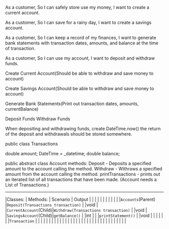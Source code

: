 As a customer,
So I can safely store use my money,
I want to create a current account.

As a customer,
So I can save for a rainy day,
I want to create a savings account.

As a customer,
So I can keep a record of my finances,
I want to generate bank statements with transaction dates, amounts, and balance at the time of transaction.

As a customer,
So I can use my account,
I want to deposit and withdraw funds.



Create Current Account(Should be able to withdraw and save money to account)

Create Savings Account(Should be able to withdraw and save money to account)

Generate Bank Statements(Print out transaction dates, amounts, currentBalance)

Deposit Funds
Withdraw Funds

When depositing and withdrawing funds, create DateTime.now()
the return of the deposit and withdrawals should be stored somewhere.

public class Transactions

double amount;
DateTime = _datetime;
double balance;


public abstract class Account
methods:
Deposit - Deposits a specified amount to the account calling the method.
Withdraw - Withraws a specified amount from the account calling the method.
printTransactions - prints out an iterated list of all transactions that have been made.
(Account needs a List of Transactions.)




-----------------------------------------------------------------------------------------------
|Classes:				| Methods:									| Scenario		| Output	|
|						|											|				|			|
|						|											|				|			|
|`Accounts`(Parent)		|`Deposit(Transactions transaction)`		|				|void		|
|`CurrentAccount`(Child)|`Withdraw(Transactions transaction)`		|				|void		|
|`SavingsAccount`(Child)|`getBalance()`								|				|int		|
|						|`printStatement()`							|				|void		|
|						|											|				|			|
|`Transaction`			|											|				|			|
|						|											|				|			|
|						|											|				|			|
|						|											|				|			|
|						|											|				|			|
|						|											|				|			|
|						|											|				|			|

